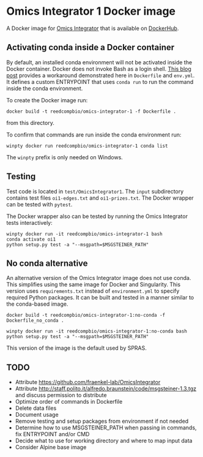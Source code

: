 # Omics Integrator 1 Docker image

A Docker image for [Omics Integrator](https://github.com/fraenkel-lab/OmicsIntegrator) that is available on [DockerHub](https://hub.docker.com/repository/docker/reedcompbio/omics-integrator-1).

## Activating conda inside a Docker container

By default, an installed conda environment will not be activated inside the Docker container.
Docker does not invoke Bash as a login shell.
[This blog post](https://pythonspeed.com/articles/activate-conda-dockerfile/) provides a workaround demonstrated here in `Dockerfile` and `env.yml`.
It defines a custom ENTRYPOINT that uses `conda run` to run the command inside the conda environment.

To create the Docker image run:
```
docker build -t reedcompbio/omics-integrator-1 -f Dockerfile .
```
from this directory.

To confirm that commands are run inside the conda environment run:
```
winpty docker run reedcompbio/omics-integrator-1 conda list
```
The `winpty` prefix is only needed on Windows.

## Testing
Test code is located in `test/OmicsIntegrator1`.
The `input` subdirectory contains test files `oi1-edges.txt` and `oi1-prizes.txt`.
The Docker wrapper can be tested with `pytest`.

The Docker wrapper also can be tested by running the Omics Integrator tests interactively:
```
winpty docker run -it reedcompbio/omics-integrator-1 bash
conda activate oi1
python setup.py test -a "--msgpath=$MSGSTEINER_PATH"
```

## No conda alternative
An alternative version of the Omics Integrator image does not use conda.
This simplifies using the same image for Docker and Singularity.
This version uses `requirements.txt` instead of `environment.yml` to specify required Python packages.
It can be built and tested in a manner similar to the conda-based image.
```
docker build -t reedcompbio/omics-integrator-1:no-conda -f Dockerfile_no_conda .

winpty docker run -it reedcompbio/omics-integrator-1:no-conda bash
python setup.py test -a "--msgpath=$MSGSTEINER_PATH"
```

This version of the image is the default used by SPRAS.

## TODO
- Attribute https://github.com/fraenkel-lab/OmicsIntegrator
- Attribute http://staff.polito.it/alfredo.braunstein/code/msgsteiner-1.3.tgz and discuss permission to distribute
- Optimize order of commands in Dockerfile
- Delete data files
- Document usage
- Remove testing and setup packages from environment if not needed
- Determine how to use MSGSTEINER_PATH when passing in commands, fix ENTRYPOINT and/or CMD
- Decide what to use for working directory and where to map input data
- Consider Alpine base image
